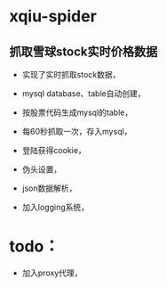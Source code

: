 # xqiu-spider

抓取雪球stock实时价格数据
---

* 实现了实时抓取stock数据，

* mysql database、table自动创建，

* 按股票代码生成mysql的table，

* 每60秒抓取一次，存入mysql，

* 登陆获得cookie，

* 伪头设置，

* json数据解析，

* 加入logging系统，

# todo：

* 加入proxy代理，
